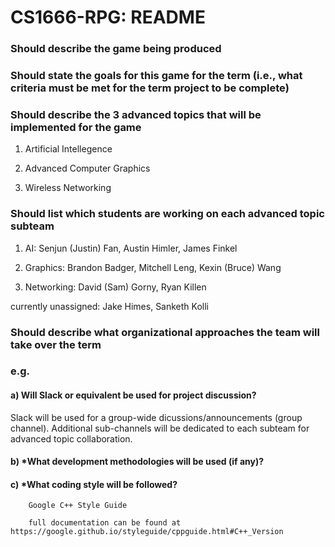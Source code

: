 # CS1666-RPG: README

### Should describe the game being produced
### Should state the goals for this game for the term (i.e., what criteria must be met for the term project to be complete)
### Should describe the 3 advanced topics that will be implemented for the game

1. Artificial Intellegence

2. Advanced Computer Graphics

3. Wireless Networking

### Should list which students are working on each advanced topic subteam

1. AI: Senjun (Justin) Fan, Austin Himler, James Finkel

2. Graphics: Brandon Badger, Mitchell Leng, Kexin (Bruce) Wang

3. Networking: David (Sam) Gorny, Ryan Killen

currently unassigned: Jake Himes, Sanketh Kolli

### Should describe what organizational approaches the team will take over the term
### e.g. 
####    a) Will Slack or equivalent be used for project discussion? 

Slack will be used for a group-wide dicussions/announcements (group channel). Additional sub-channels will be dedicated to each subteam for advanced topic collaboration.
        
####    b) *What development methodologies will be used (if any)?  

####    c) *What coding style will be followed?

        Google C++ Style Guide
        
        full documentation can be found at https://google.github.io/styleguide/cppguide.html#C++_Version
